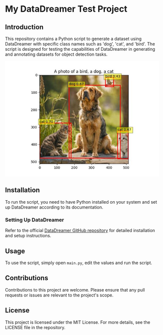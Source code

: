 # My DataDreamer Test Project

## Introduction
This repository contains a Python script to generate a dataset using DataDreamer with specific class names such as 'dog', 'cat', and 'bird'. The script is designed for testing the capabilities of DataDreamer in generating and annotating datasets for object detection tasks.

![Dataset Example](image.jpg)

## Installation
To run the script, you need to have Python installed on your system and set up DataDreamer according to its documentation. 

### Setting Up DataDreamer
Refer to the official [DataDreamer GitHub repository](https://github.com/luxonis/datadreamer) for detailed installation and setup instructions.

## Usage
To use the script, simply open `main.py`, edit the values and run the script.

## Contributions
Contributions to this project are welcome. Please ensure that any pull requests or issues are relevant to the project's scope.

## License
This project is licensed under the MIT License. For more details, see the LICENSE file in the repository.
